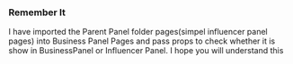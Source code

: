 ### Remember It

I have imported the Parent Panel folder pages(simpel influencer panel pages) into Business Panel Pages and pass props to check whether it is show in BusinessPanel or Influencer Panel. I hope you will understand this                                                                 



